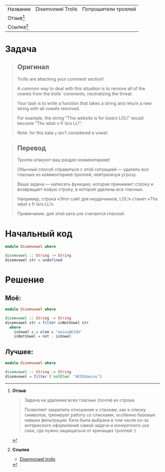 |                 |                   |                     |
| --------------- | ----------------- | ------------------- |
| Название        | Disemvowel Trolls | Потрошители троллей |
| Отзыв[^отзыв]   |                   |                     |
| Ссылка[^ссылка] |                   |                     |

# Задача

> ## Оригинал
> 
> Trolls are attacking your comment section!
> 
> A common way to deal with this situation is to remove all of the vowels from the trolls' comments, neutralizing the threat.
> 
> Your task is to write a function that takes a string and return a new string with all vowels removed.
> 
> For example, the string "This website is for losers LOL!" would become "Ths wbst s fr lsrs LL!".
> 
> Note: for this kata `y` isn't considered a vowel.

> ## Перевод
> 
> Тролли атакуют ваш раздел комментариев!
> 
> Обычный способ справиться с этой ситуацией — удалить все гласные из комментариев троллей, нейтрализуя угрозу.
> 
> Ваша задача — написать функцию, которая принимает строку и возвращает новую строку, в которой удалены все гласные.
> 
> Например, строка «Этот сайт для неудачников, LOL!» станет «Ths wbst s fr lsrs LL!».
> 
> Примечание: для этой ката `y`не считается гласной.

# Начальный код

```haskell
module Disemvowel where

disemvowel :: String -> String
disemvowel str = undefined
```

# Решение

## Моё:

```haskell
module Disemvowel where

disemvowel :: String -> String
disemvowel str = filter isNotVowel str
  where
    isVowel c = elem c "aeiouAEIOU"
    isNotVowel = not . isVowel
```

## Лучшее:

```haskell
module Disemvowel where

disemvowel :: String -> String
disemvowel = filter (`notElem` "AEIOUaeiou")
```

[^отзыв]:**Отзыв**
	> Задача на удаление всех гласных (почти) из строки.
	> 
	> Позволяет закрепить отношение к строкам, как к списку символов, тренирует работу со списками, особенно базовые навыки фильтрации. Ката была выбрана в том числе из-за интересного оформления самой задачи и конкретного use case, где нужно защищаться от кричащих троллей :)

[^ссылка]: **Ссылка**
	- [Disemvowel trolls](https://www.codewars.com/kata/disemvowel-trolls)